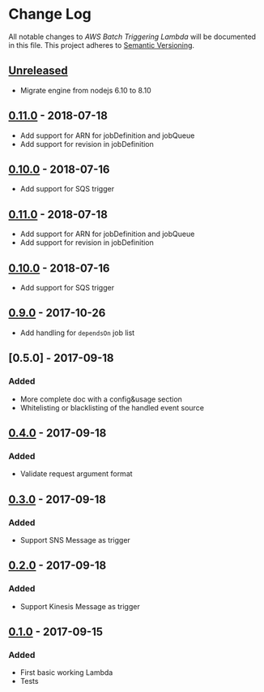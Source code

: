 Change Log
==========

All notable changes to *AWS Batch Triggering Lambda* will be documented in this file.
This project adheres to [Semantic Versioning](http://semver.org/).

## [Unreleased][unreleased]
- Migrate engine from nodejs 6.10 to 8.10

## [0.11.0] - 2018-07-18
- Add support for ARN for jobDefinition and jobQueue
- Add support for revision in jobDefinition

## [0.10.0] - 2018-07-16
- Add support for SQS trigger

## [0.11.0] - 2018-07-18
- Add support for ARN for jobDefinition and jobQueue
- Add support for revision in jobDefinition

## [0.10.0] - 2018-07-16
- Add support for SQS trigger

## [0.9.0] - 2017-10-26
- Add handling for `dependsOn` job list

<!-- TODO CHANGELOG SECTION -->

## [0.5.0] - 2017-09-18
### Added
- More complete doc with a config&usage section
- Whitelisting or blacklisting of the handled event source

## [0.4.0] - 2017-09-18
### Added
- Validate request argument format

## [0.3.0] - 2017-09-18
### Added
- Support SNS Message as trigger

## [0.2.0] - 2017-09-18
### Added
- Support Kinesis Message as trigger

## [0.1.0] - 2017-09-15
### Added
- First basic working Lambda
- Tests

[unreleased]: https://github.com/CoorpAcademy/aws-batch-triggering-lambda/compare/v0.11.0...master
[0.11.0]: https://github.com/CoorpAcademy/aws-batch-triggering-lambda/compare/v0.10.0...v0.11.0
[0.10.0]: https://github.com/CoorpAcademy/aws-batch-triggering-lambda/compare/v0.9.0...v0.10.0
[0.9.0]: https://github.com/CoorpAcademy/aws-batch-triggering-lambda/compare/v0.8.0...v0.9.0

[0.4.0]: https://github.com/CoorpAcademy/aws-batch-triggering-lambda/compare/v0.3.0...v0.4.0
[0.3.0]: https://github.com/CoorpAcademy/aws-batch-triggering-lambda/compare/v0.2.0...v0.3.0
[0.2.0]: https://github.com/CoorpAcademy/aws-batch-triggering-lambda/compare/v0.1.0...v0.2.0
[0.1.0]: https://github.com/CoorpAcademy/aws-batch-triggering-lambda/compare/23730e3...v0.1.0
